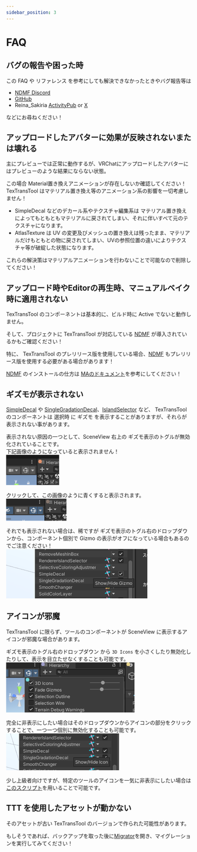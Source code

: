 ```yaml
---
sidebar_position: 3
---
```


# FAQ

## バグの報告や困った時

この FAQ や リファレンス を参考にしても解決できなかったときやバグ報告等は

- [NDMF Discord](https://discord.gg/dV4cVpewmM)
- [GitHub](https://github.com/ReinaS-64892/TexTransTool)
- Reina_Sakiria [ActivityPub](https://misskey.niri.la/@ReinaS_64892) or [X](https://x.com/ReinaS_64892)

などにお尋ねください！

## アップロードしたアバターに効果が反映されないまたは壊れる

主にプレビューでは正常に動作するが、VRChatにアップロードしたアバターにはプレビューのような結果にならない状態。

この場合 Material置き換えアニメーションが存在しないか確認してください！
TexTransTool はマテリアル置き換え等のアニメーション系の影響を一切考慮しません！

- SimpleDecal などのデカール系やテクスチャ編集系は マテリアル置き換えによってもともともマテリアルに戻されてしまい、それに伴いすべて元のテクスチャになります。
- AtlasTexture は UV の変更及びメッシュの置き換えは残ったまま、マテリアルだけもともとの物に戻されてしまい、UVの参照位置の違いによりテクスチャ等が破綻した状態になります。

これらの解決策はマテリアルアニメーションを行わないことで可能なので削除してください！

## アップロード時やEditorの再生時、マニュアルベイク時に適用されない

TexTransTool のコンポーネントは基本的に、ビルド時に Active でないと動作しません。

そして、プロジェクトに TexTransTool が対応している [NDMF](https://github.com/bdunderscore/ndmf) が導入されているかもご確認ください！

特に、 TexTransTool のプレリリース版を使用している場合、[NDMF](https://github.com/bdunderscore/ndmf) もプレリリース版を使用する必要がある場合があります！

[NDMF](https://github.com/bdunderscore/ndmf) のインストールの仕方は [MAのドキュメント](https://modular-avatar.nadena.dev/ja/docs/intro#%E3%83%86%E3%82%B9%E3%83%88%E7%89%88)を参考にしてください！

## ギズモが表示されない

[SimpleDecal](/docs/Reference/SimpleDecal) や [SingleGradationDecal](/docs/Reference/SingleGradationDecal)、[IslandSelector](/docs/Reference/IslandSelector) など、 TexTransTool のコンポーネントは 選択時 に ギズモ を表示することがありますが、それらが表示されない事があります。

表示されない原因の一つとして、SceneView 右上の ギズモ表示のトグルが無効化されていることです。  
下記画像のようになっていると表示されません！  
![DisabledGizmos](img/faq-DisabledGizmos.png)

クリックして、この画像のように青くすると表示されます。  
![EnabledGizmos](img/faq-EnabledGizmos.png)

それでも表示されない場合は、稀ですが ギズモ表示のトグル右のドロップダウンから、コンポーネント個別で Gizmo の表示がオフになっている場合もあるのでご注意ください！  
![HideGizmoToggle](img/faq-HideGizmoToggle.png)

## アイコンが邪魔

TexTransTool に限らず、ツールのコンポーネントが SceneView に表示するアイコンが邪魔な場合があります。

ギズモ表示のトグル右のドロップダウン から `3D Icons` を小さくしたり無効化したりして、表示を目立たせなくすることも可能です。  
![GizmoIconSetting](img/faq-GizmoIconSetting.png)

完全に非表示にしたい場合はそのドロップダウンからアイコンの部分をクリックすることで、一つ一つ個別に無効化することも可能です。
![HideIconToggle](img/faq-HideIconToggle.png)

少し上級者向けですが、特定のツールのアイコンを一気に非表示にしたい場合は[このスクリプト](https://gist.github.com/ReinaS-64892/ea5162bec70ab23404b4b0b4d9033726)を用いることで可能です。

## TTT を使用したアセットが動かない

そのアセットが古い TexTransTool のバージョンで作られた可能性があります。

もしそうであれば、バックアップを取った後に[Migrator](/docs/Reference/EditorWindow/Migrator.md)を開き、マイグレーションを実行してみてください！
